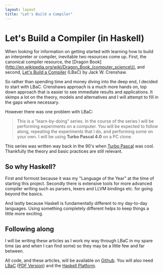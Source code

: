 ```yaml
---
layout: layout
title: "Let's Build a Compiler"
---
```


# Let's Build a Compiler (in Haskell)

When looking for information on getting started with learning how to build an interpreter or compiler, inevitable two resources come up.  First, the canonical compiler resource, the [Dragon Book](http://en.wikipedia.org/wiki/Dragon_Book_(computer_science\)), and second, [Let's Build a Compiler](http://compilers.iecc.com/crenshaw/) (LBaC) by Jack W. Crenshaw.
 
So rather than spending time and money diving into the deep end, I decided to start with LBaC.  Crenshaws approach is a much more hands on, top down approach that is easier to see immediate results and applications.  It skimps a lot on the theory, models and alternatives and I will attempt to fill in the gaps where necessary.

However there was one problem with LBaC:

> This is a "learn-by-doing" series. In the course of the series I will be performing experiments on a computer. You will be expected to follow along, repeating the experiments that I do, and performing some on your own. I will be using **Turbo Pascal 4.0** on a PC clone. 

This series was written way back in the 90's when [Turbo Pascal](http://en.wikipedia.org/wiki/Turbo_Pascal) was cool.  Thankfully the theory and basic practices are still relevant. 

## So why Haskell?

First and formost because it was my "Language of the Year" at the time of starting this project.  Secondly there is extensive tools for more advanced compiler writing such as parsers, lexers and LLVM bindings etc. for going beyond the basics.

And lastly because Haskell is fundamentally different to my day-to-day languages.  Using something completely different helps to keep things a little more exciting. 

## Following along

I will be writing these articles as I work my way through LBaC in my spare time (as and when I can find some) so they may be a little few and far between.

All code, and these articles, will be available on [Github](http://github.com/g-ford/cradle). You will also need [LBaC](http://compilers.iecc.com/crenshaw/) ([PDF Version](http://www.stack.nl/~marcov/compiler.pdf)) and the [Haskell Platform](http://hackage.haskell.org/platform/).
